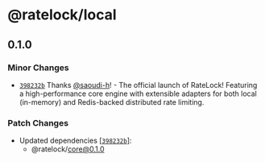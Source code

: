 # @ratelock/local

## 0.1.0

### Minor Changes

- [`398232b`](https://github.com/saoudi-h/ratelock/commit/398232b11d4b0ff6e1e9e156191d8f543da35fb3) Thanks [@saoudi-h](https://github.com/saoudi-h)! - The official launch of RateLock! Featuring a high-performance core engine with extensible adapters for both local (in-memory) and Redis-backed distributed rate limiting.

### Patch Changes

- Updated dependencies [[`398232b`](https://github.com/saoudi-h/ratelock/commit/398232b11d4b0ff6e1e9e156191d8f543da35fb3)]:
    - @ratelock/core@0.1.0
